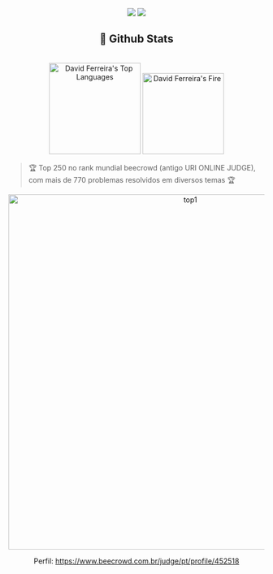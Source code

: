 <p align="center">   
  <a href="mailto:ferreiradavid361@gmail.com" target="_blank"><img src="https://img.shields.io/badge/-Email-0D1117?style=for-the-badge&logo=gmail&logoColor=00B9EC"></a>
  <a href="https://www.linkedin.com/in/davidf-almeida/" target="_blank"><img src="https://img.shields.io/badge/-LinkedIn-0D1117?style=for-the-badge&logo=linkedin&logoColor=00B9EC"></a> 
</p>

<h2 align="center">📃 Github Stats</h2>

<br/>

<div align="center">
  <img alt="David Ferreira's Top Languages" src="https://github-readme-stats.vercel.app/api/top-langs/?username=da-ferreira&langs_count=10&layout=compact&theme=react&hide_border=true&bg_color=0D1117&title_color=00B9EC&icon_color=00B9EC&hide=jupyter%20notebook" height="180" />
  <img alt="David Ferreira's Fire" src="http://github-profile-summary-cards.vercel.app/api/cards/profile-details?username=da-ferreira&langs_count=10&layout=compact&theme=react&hide_border=true&bg_color=0D1117&title_color=00B9EC&icon_color=00B9EC" height="160" />
  <br/>
</div>
  
  
> 🏆 Top 250 no rank mundial beecrowd (antigo URI ONLINE JUDGE), com mais de 770 problemas resolvidos em diversos temas 🏆
<div align="center">
  <img align="center" alt="top1" src="https://github.com/da-ferreira/da-ferreira/assets/72570193/752a552e-2460-4b82-8e3d-77ce516679bf" width="700">

  Perfil: https://www.beecrowd.com.br/judge/pt/profile/452518
</div>

